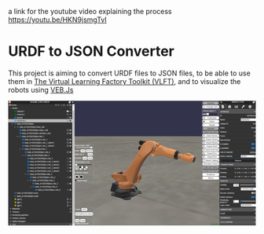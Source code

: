 a link for the youtube video explaining the process https://youtu.be/HKN9jsmgTvI

# URDF to JSON Converter

This project is aiming to convert URDF files to JSON files, to be able to use them in [The Virtual Learning Factory Toolkit (VLFT)]('https://virtualfactory.gitbook.io/vlft/'), and to visualize the robots using [VEB.Js]('https://virtualfactory.gitbook.io/vlft/tools/vebjs')

![VEB.js](https://github.com/AsemShabayek/Digital_Factory_T1/blob/main/Screenshots/a%20robot%20inside%20the%20VEB.js.png)

